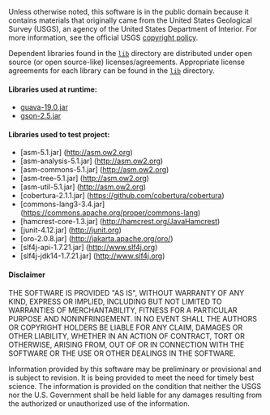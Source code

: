 Unless otherwise noted, this software is in the public domain because it contains materials that originally came from the United States Geological Survey (USGS), an agency of the United States Department of Interior. For more information, see the official USGS [copyright policy](http://www.usgs.gov/visual-id/credit_usgs.html#copyright).

Dependent libraries found in the [`lib`](/usgs/nshmp-haz/tree/master/lib) directory are distributed under open source (or open source-like) licenses/agreements. Appropriate license agreements for each library can be found in the [`lib`](/usgs/nshmp-haz/tree/master/lib) directory.

#### Libraries used at runtime:

- [guava-19.0.jar](https://github.com/google/guava)
- [gson-2.5.jar](https://github.com/google/gson)

#### Libraries used to test project:

 - [asm-5.1.jar] (http://asm.ow2.org)
 - [asm-analysis-5.1.jar] (http://asm.ow2.org)
 - [asm-commons-5.1.jar] (http://asm.ow2.org)
 - [asm-tree-5.1.jar] (http://asm.ow2.org)
 - [asm-util-5.1.jar] (http://asm.ow2.org)
 - [cobertura-2.1.1.jar] (https://github.com/cobertura/cobertura)
 - [commons-lang3-3.4.jar] (https://commons.apache.org/proper/commons-lang)
 - [hamcrest-core-1.3.jar] (http://hamcrest.org/JavaHamcrest)
 - [junit-4.12.jar] (http://junit.org)
 - [oro-2.0.8.jar] (http://jakarta.apache.org/oro/)
 - [slf4j-api-1.7.21.jar] (http://www.slf4j.org)
 - [slf4j-jdk14-1.7.21.jar] (http://www.slf4j.org)

#### Disclaimer

THE SOFTWARE IS PROVIDED "AS IS", WITHOUT WARRANTY OF ANY KIND, EXPRESS OR IMPLIED, INCLUDING BUT NOT LIMITED TO WARRANTIES OF MERCHANTABILITY, FITNESS FOR A PARTICULAR PURPOSE AND NONINFRINGEMENT. IN NO EVENT SHALL THE AUTHORS OR COPYRIGHT HOLDERS BE LIABLE FOR ANY CLAIM, DAMAGES OR OTHER LIABILITY, WHETHER IN AN ACTION OF CONTRACT, TORT OR OTHERWISE, ARISING FROM, OUT OF OR IN CONNECTION WITH THE SOFTWARE OR THE USE OR OTHER DEALINGS IN THE SOFTWARE.

Information provided by this software may be preliminary or provisional and is subject to revision. It is being provided to meet the need for timely best science. The information is provided on the condition that neither the USGS nor the U.S. Government shall be held liable for any damages resulting from the authorized or unauthorized use of the information.
